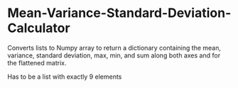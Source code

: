 # Mean-Variance-Standard-Deviation-Calculator
Converts lists to Numpy array to return a dictionary containing the mean, variance, standard deviation, max, min, and sum along both axes and for the flattened matrix.

Has to be a list with exactly 9 elements
